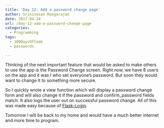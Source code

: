 ```yaml
---
title: 'Day 12: Add a password change page'
author: Srinivasan Rangarajan
date: 2017-04-24
url: /day-12-add-a-password-change-page
categories:
  - Programming
tags:
  - 100DaysOfCode
  - passwords

---
```

Thinking of the next important feature that would be asked to make others to use the app is the Password Change screen. Right now, we have 8 users on the app and it was I who set everyone&#8217;s password. But soon they would want to change it to something more secure.

<!--more-->

So I quickly wrote a view function which will display a password change form and will also change it if the password and confirm_password fields match. It also logs the user out on successful password change. All of this was made easy because of [Flask-Login][1].

Tomorrow I will be back to my home and would have a much better internet and more time to program.

 [1]: https://flask-login.readthedocs.io
